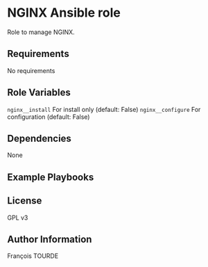 NGINX Ansible role
==================

Role to manage NGINX.

Requirements
------------

No requirements

Role Variables
--------------

`nginx__install` For install only (default: False)
`nginx__configure` For configuration  (default: False)

Dependencies
------------

None

Example Playbooks
-----------------

License
-------

GPL v3

Author Information
------------------

François TOURDE
